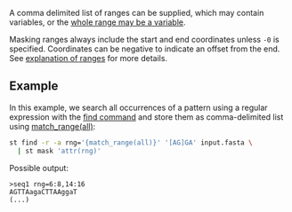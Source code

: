 A comma delimited list of ranges can be supplied, which may contain
variables, or the [whole range may be a variable](find.md#variablesfunctions-provided-by-the-find-command).

Masking ranges always include the start and end coordinates unless `-0` is
specified.
Coordinates can be negative to indicate an offset from the end.
See [explanation of ranges](ranges.md) for more details.

## Example

In this example, we search all occurrences of a pattern using a regular expression
with the [find command](find.md) and store them as comma-delimited list using
[match_range(all)](find.md#match_range):

```bash
st find -r -a rng='{match_range(all)}' '[AG]GA' input.fasta \
  | st mask 'attr(rng)'
```

Possible output:

```
>seq1 rng=6:8,14:16
AGTTAagaCTTAAggaT
(...)
```
